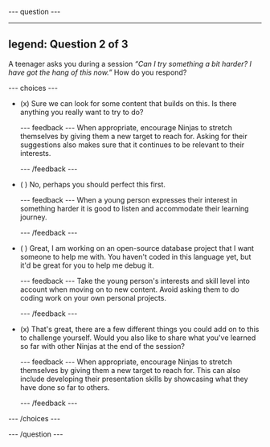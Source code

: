 
--- question ---

---
legend: Question 2 of 3
---

A teenager asks you during a session *“Can I try something a bit harder? I have got the hang of this now.”* How do you respond?


--- choices ---

- (x) Sure we can look for some content that builds on this. Is there anything you really want to try to do?

  --- feedback ---
When appropriate, encourage Ninjas to stretch themselves by giving them a new target to reach for. Asking for their suggestions also makes sure that it continues to be relevant to their interests.

  --- /feedback ---

- ( ) No, perhaps you should perfect this first.

  --- feedback ---
When a young person expresses their interest in something harder it is good to listen and accommodate their learning journey.

  --- /feedback ---

- ( ) Great, I am working on an open-source database project that I want someone to help me with. You haven't coded in this language yet, but it'd be great for you to help me debug it.

  --- feedback ---
Take the young person's interests and skill level into account when moving on to new content. Avoid asking them to do coding work on your own personal projects.

  --- /feedback ---

- (x) That's great, there are a few different things you could add on to this to challenge yourself. Would you also like to share what you've learned so far with other Ninjas at the end of the session?

  --- feedback ---
When appropriate, encourage Ninjas to stretch themselves by giving them a new target to reach for. This can also include developing their presentation skills by showcasing what they have done so far to others.

  --- /feedback ---

--- /choices ---

--- /question ---

